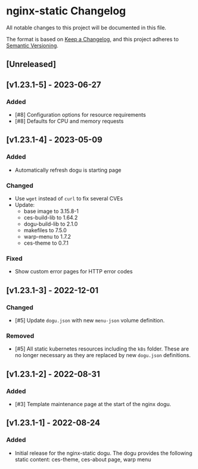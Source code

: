 # nginx-static Changelog

All notable changes to this project will be documented in this file.

The format is based on [Keep a Changelog](https://keepachangelog.com/en/1.0.0/),
and this project adheres to [Semantic Versioning](https://semver.org/spec/v2.0.0.html).

## [Unreleased]

## [v1.23.1-5] - 2023-06-27
### Added
- [#8] Configuration options for resource requirements
- [#8] Defaults for CPU and memory requests

## [v1.23.1-4] - 2023-05-09
### Added
- Automatically refresh dogu is starting page

### Changed
- Use `wget` instead of `curl` to fix several CVEs
- Update:
  - base image to 3.15.8-1
  - ces-build-lib to 1.64.2
  - dogu-build-lib to 2.1.0
  - makefiles to 7.5.0
  - warp-menu to 1.7.2
  - ces-theme to 0.7.1

### Fixed
- Show custom error pages for HTTP error codes

## [v1.23.1-3] - 2022-12-01
### Changed
- [#5] Update `dogu.json` with new `menu-json` volume definition.

### Removed
- [#5] All static kubernetes resources including the `k8s` folder. These are no longer necessary as they are replaced 
   by new `dogu.json` definitions.

## [v1.23.1-2] - 2022-08-31
### Added
- [#3] Template maintenance page at the start of the nginx dogu.

## [v1.23.1-1] - 2022-08-24
### Added
- Initial release for the nginx-static dogu. The dogu provides the following static content: ces-theme, ces-about page, warp menu